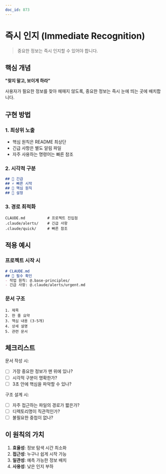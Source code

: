 ```yaml
---
doc_id: 873
---
```


# 즉시 인지 (Immediate Recognition)

> 중요한 정보는 즉시 인지할 수 있어야 합니다.

## 핵심 개념

**"찾지 말고, 보이게 하라"**

사용자가 필요한 정보를 찾아 헤매지 않도록,
중요한 정보는 즉시 눈에 띄는 곳에 배치합니다.

## 구현 방법

### 1. 최상위 노출
- 핵심 원칙은 README 최상단
- 긴급 사항은 별도 알림 파일
- 자주 사용하는 명령어는 빠른 참조

### 2. 시각적 구분
```markdown
## 🚨 긴급
## ⚡ 빠른 시작
## 📌 핵심 원칙
## 🔧 설정
```

### 3. 경로 최적화
```
CLAUDE.md          # 프로젝트 진입점
.claude/alerts/    # 긴급 사항
.claude/quick/     # 빠른 참조
```

## 적용 예시

### 프로젝트 시작 시
```markdown
# CLAUDE.md
## 🚨 필수 확인
- 작업 원칙: @.base-principles/
- 긴급 사항: @.claude/alerts/urgent.md
```

### 문서 구조
```
1. 제목
2. 한 줄 요약
3. 핵심 내용 (3-5개)
4. 상세 설명
5. 관련 문서
```

## 체크리스트

문서 작성 시:
- [ ] 가장 중요한 정보가 맨 위에 있나?
- [ ] 시각적 구분이 명확한가?
- [ ] 3초 안에 핵심을 파악할 수 있나?

구조 설계 시:
- [ ] 자주 접근하는 파일의 경로가 짧은가?
- [ ] 디렉토리명이 직관적인가?
- [ ] 불필요한 중첩이 없나?

## 이 원칙의 가치

1. **효율성**: 정보 탐색 시간 최소화
2. **접근성**: 누구나 쉽게 시작 가능
3. **일관성**: 예측 가능한 정보 배치
4. **사용성**: 낮은 인지 부하